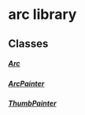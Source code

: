 


# arc library











## Classes

##### [Arc](../components_arc/Arc-class.md)



 


##### [ArcPainter](../components_arc/ArcPainter-class.md)



 


##### [ThumbPainter](../components_arc/ThumbPainter-class.md)



 















